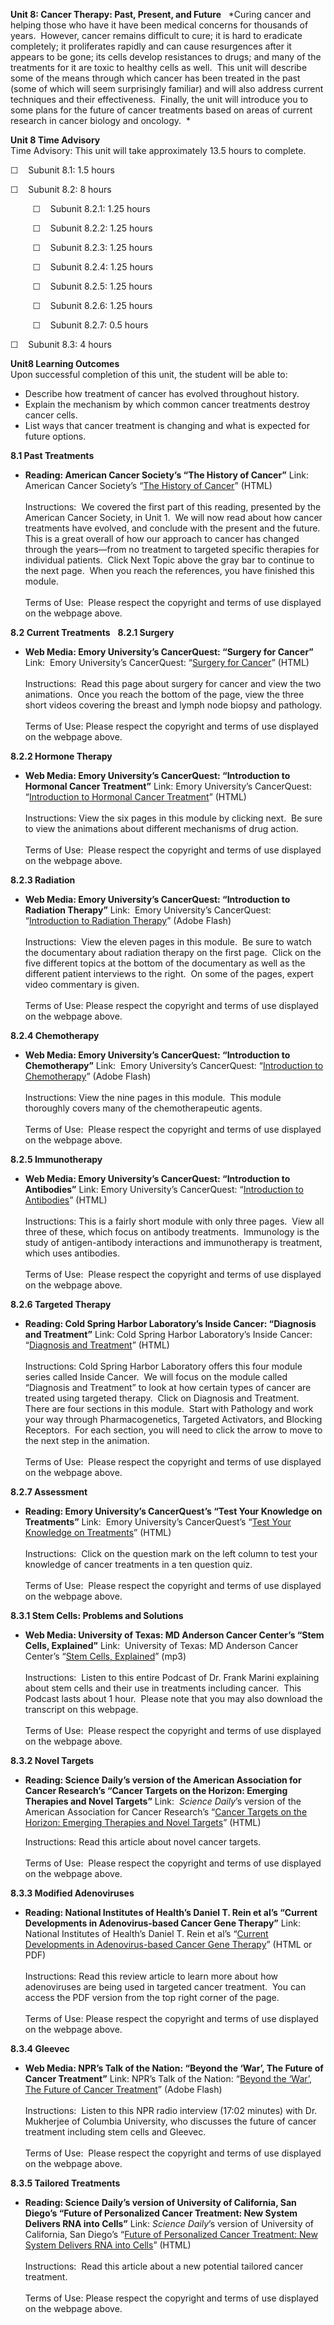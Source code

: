 **Unit 8: Cancer Therapy: Past, Present, and Future** <span
id="8"></span> 
*Curing cancer and helping those who have it have been medical concerns
for thousands of years.  However, cancer remains difficult to cure; it
is hard to eradicate completely; it proliferates rapidly and can cause
resurgences after it appears to be gone; its cells develop resistances
to drugs; and many of the treatments for it are toxic to healthy cells
as well.  This unit will describe some of the means through which cancer
has been treated in the past (some of which will seem surprisingly
familiar) and will also address current techniques and their
effectiveness.  Finally, the unit will introduce you to some plans for
the future of cancer treatments based on areas of current research in
cancer biology and oncology.  *

**Unit 8 Time Advisory**  
Time Advisory: This unit will take approximately 13.5 hours to
complete.  
  
 ☐    Subunit 8.1: 1.5 hours  
  
 ☐    Subunit 8.2: 8 hours  
  
          ☐    Subunit 8.2.1: 1.25 hours  
  
          ☐    Subunit 8.2.2: 1.25 hours  
  
          ☐    Subunit 8.2.3: 1.25 hours  
  
          ☐    Subunit 8.2.4: 1.25 hours  
  
          ☐    Subunit 8.2.5: 1.25 hours  
  
          ☐    Subunit 8.2.6: 1.25 hours  
  
          ☐    Subunit 8.2.7: 0.5 hours  
  
 ☐    Subunit 8.3: 4 hours

**Unit8 Learning Outcomes**  
Upon successful completion of this unit, the student will be able to:
-   Describe how treatment of cancer has evolved throughout history.
-   Explain the mechanism by which common cancer treatments destroy
    cancer cells.
-   List ways that cancer treatment is changing and what is expected for
    future options.

**8.1 Past Treatments** <span id="8.1"></span> 
-   **Reading: American Cancer Society’s “The History of Cancer”**
    Link: American Cancer Society’s “[The History of
    Cancer](http://www.cancer.org/Cancer/CancerBasics/TheHistoryofCancer/the-history-of-cancer-cancer-treatment-surgery)”
    (HTML)  
        
     Instructions:  We covered the first part of this reading, presented
    by the American Cancer Society, in Unit 1.  We will now read about
    how cancer treatments have evolved, and conclude with the present
    and the future.  This is a great overall of how our approach to
    cancer has changed through the years—from no treatment to targeted
    specific therapies for individual patients.  Click Next Topic above
    the gray bar to continue to the next page.  When you reach the
    references, you have finished this module.  
        
     Terms of Use:  Please respect the copyright and terms of use
    displayed on the webpage above.

**8.2 Current Treatments** <span id="8.2"></span> 
**8.2.1 Surgery** <span id="8.2.1"></span> 
-   **Web Media: Emory University’s CancerQuest: “Surgery for Cancer”**
    Link:  Emory University’s CancerQuest: “[Surgery for
    Cancer](http://www.cancerquest.org/cancer-treatment-surgery)”
    (HTML)  
        
     Instructions:  Read this page about surgery for cancer and view the
    two animations.  Once you reach the bottom of the page, view the
    three short videos covering the breast and lymph node biopsy and
    pathology.  
        
     Terms of Use: Please respect the copyright and terms of use
    displayed on the webpage above.

**8.2.2 Hormone Therapy** <span id="8.2.2"></span> 
-   **Web Media: Emory University’s CancerQuest: “Introduction to
    Hormonal Cancer Treatment”**
    Link: Emory University’s CancerQuest: “[Introduction to Hormonal
    Cancer
    Treatment](http://www.cancerquest.org/hormonal-cancer-treatments)”
    (HTML)  
        
     Instructions: View the six pages in this module by clicking next. 
    Be sure to view the animations about different mechanisms of drug
    action.  
        
     Terms of Use:  Please respect the copyright and terms of use
    displayed on the webpage above.

**8.2.3 Radiation** <span id="8.2.3"></span> 
-   **Web Media: Emory University’s CancerQuest: “Introduction to
    Radiation Therapy”**
    Link:  Emory University’s CancerQuest: “[Introduction to Radiation
    Therapy](http://www.cancerquest.org/radiation-therapy-introduction)”
    (Adobe Flash)  
        
     Instructions:  View the eleven pages in this module.  Be sure to
    watch the documentary about radiation therapy on the first page. 
    Click on the five different topics at the bottom of the documentary
    as well as the different patient interviews to the right.  On some
    of the pages, expert video commentary is given.   
        
     Terms of Use: Please respect the copyright and terms of use
    displayed on the webpage above.

**8.2.4 Chemotherapy** <span id="8.2.4"></span> 
-   **Web Media: Emory University’s CancerQuest: “Introduction to
    Chemotherapy”**
    Link:  Emory University’s CancerQuest: “[Introduction to
    Chemotherapy](http://www.cancerquest.org/chemotherapy-introduction)”
    (Adobe Flash)  
        
     Instructions: View the nine pages in this module.  This module
    thoroughly covers many of the chemotherapeutic agents.   
        
     Terms of Use:  Please respect the copyright and terms of use
    displayed on the webpage above.

**8.2.5 Immunotherapy** <span id="8.2.5"></span> 
-   **Web Media: Emory University’s CancerQuest: “Introduction to
    Antibodies”**
    Link: Emory University’s CancerQuest: “[Introduction to
    Antibodies](http://www.cancerquest.org/introduction-antibody-treatments)”
    (HTML)  
        
     Instructions: This is a fairly short module with only three pages. 
    View all three of these, which focus on antibody treatments. 
    Immunology is the study of antigen-antibody interactions and
    immunotherapy is treatment, which uses antibodies.  
        
     Terms of Use:  Please respect the copyright and terms of use
    displayed on the webpage above.

**8.2.6 Targeted Therapy** <span id="8.2.6"></span> 
-   **Reading: Cold Spring Harbor Laboratory’s Inside Cancer: “Diagnosis
    and Treatment”**
    Link: Cold Spring Harbor Laboratory’s Inside Cancer: “[Diagnosis and
    Treatment](http://www.insidecancer.org/)” (HTML)  
        
     Instructions: Cold Spring Harbor Laboratory offers this four module
    series called Inside Cancer.  We will focus on the module called
    “Diagnosis and Treatment” to look at how certain types of cancer are
    treated using targeted therapy.  Click on Diagnosis and Treatment. 
    There are four sections in this module.  Start with Pathology and
    work your way through Pharmacogenetics, Targeted Activators, and
    Blocking Receptors.  For each section, you will need to click the
    arrow to move to the next step in the animation.  
        
     Terms of Use:  Please respect the copyright and terms of use
    displayed on the webpage above.

**8.2.7 Assessment** <span id="8.2.7"></span> 
-   **Reading: Emory University’s CancerQuest’s “Test Your Knowledge on
    Treatments”**
    Link:  Emory University’s CancerQuest’s “[Test Your Knowledge on
    Treatments](http://www.cancerquest.org/cancer-treatment-types)”
    (HTML)  
        
     Instructions:  Click on the question mark on the left column to
    test your knowledge of cancer treatments in a ten question quiz.  
        
     Terms of Use:  Please respect the copyright and terms of use
    displayed on the webpage above.

**8.3.1 Stem Cells: Problems and Solutions** <span id="8.3.1"></span> 
-   **Web Media: University of Texas: MD Anderson Cancer Center’s “Stem
    Cells, Explained”**
    Link:  University of Texas: MD Anderson Cancer Center’s “[Stem
    Cells,
    Explained](http://www.mdanderson.org/publications/patient-power/episodes/2009/stem-cells-podcast.html)”
    (mp3)  
        
     Instructions:  Listen to this entire Podcast of Dr. Frank Marini
    explaining about stem cells and their use in treatments including
    cancer.  This Podcast lasts about 1 hour.  Please note that you may
    also download the transcript on this webpage.  
        
     Terms of Use:  Please respect the copyright and terms of use
    displayed on the webpage above.

**8.3.2 Novel Targets** <span id="8.3.2"></span> 
-   **Reading: Science Daily’s version of the American Association for
    Cancer Research’s “Cancer Targets on the Horizon: Emerging Therapies
    and Novel Targets”**
    Link:  *Science Daily*’s version of the American Association for
    Cancer Research’s “[Cancer Targets on the Horizon: Emerging
    Therapies and Novel
    Targets](http://www.sciencedaily.com/releases/2007/10/071025125141.htm)”
    (HTML)  
      
     Instructions: Read this article about novel cancer targets.  
        
     Terms of Use:  Please respect the copyright and terms of use
    displayed on the webpage above.

**8.3.3 Modified Adenoviruses** <span id="8.3.3"></span> 
-   **Reading: National Institutes of Health’s Daniel T. Rein et al’s
    “Current Developments in Adenovirus-based Cancer Gene Therapy”**
    Link: National Institutes of Health’s Daniel T. Rein et al’s
    “[Current Developments in Adenovirus-based Cancer Gene
    Therapy](http://www.ncbi.nlm.nih.gov/pmc/articles/PMC1781528/)”
    (HTML or PDF)  
        
     Instructions: Read this review article to learn more about how
    adenoviruses are being used in targeted cancer treatment.  You can
    access the PDF version from the top right corner of the page.  
        
     Terms of Use: Please respect the copyright and terms of use
    displayed on the webpage above.

**8.3.4 Gleevec** <span id="8.3.4"></span> 
-   **Web Media: NPR’s Talk of the Nation: “Beyond the ‘War’, The Future
    of Cancer Treatment”**
    Link: NPR’s Talk of the Nation: “[Beyond the ‘War’, The Future of
    Cancer
    Treatment](http://www.npr.org/2011/04/01/135042052/beyond-the-war-the-future-of-cancer-treatment)”
    (Adobe Flash)  
        
     Instructions:  Listen to this NPR radio interview (17:02 minutes)
    with Dr. Mukherjee of Columbia University, who discusses the future
    of cancer treatment including stem cells and Gleevec.  
        
     Terms of Use:  Please respect the copyright and terms of use
    displayed on the webpage above.

**8.3.5 Tailored Treatments** <span id="8.3.5"></span> 
-   **Reading: Science Daily’s version of University of California, San
    Diego’s “Future of Personalized Cancer Treatment: New System
    Delivers RNA into Cells”**
    Link: *Science* *Daily*’s version of University of California, San
    Diego’s “[Future of Personalized Cancer Treatment: New System
    Delivers RNA into
    Cells](http://www.sciencedaily.com/releases/2009/05/090517081157.htm)”
    (HTML)  
        
     Instructions:  Read this article about a new potential tailored
    cancer treatment.  
        
     Terms of Use: Please respect the copyright and terms of use
    displayed on the webpage above.



